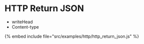 # HTTP Return JSON

* writeHead
* Content-type

{% embed include file="src/examples/http/http_return_json.js" %}



